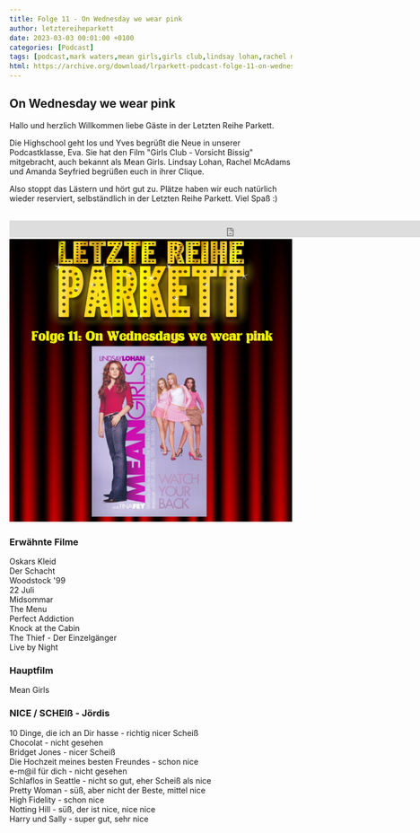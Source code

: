 ```yaml
---
title: Folge 11 - On Wednesday we wear pink
author: letztereiheparkett
date: 2023-03-03 00:01:00 +0100
categories: [Podcast]
tags: [podcast,mark waters,mean girls,girls club,lindsay lohan,rachel mcadams,amanda seyfried]
html: https://archive.org/download/lrparkett-podcast-folge-11-on-wednesdays-we-wear-pink/LRParkett%20Podcast%20Folge%2011%20-%20On%20Wednesdays%20we%20wear%20pink.mp3
---
```


## On Wednesday we wear pink
Hallo und herzlich Willkommen liebe Gäste in der Letzten Reihe Parkett.

Die Highschool geht los und Yves begrüßt die Neue in unserer Podcastklasse, Eva. Sie hat den Film "Girls Club - Vorsicht Bissig" mitgebracht, auch bekannt als Mean Girls. Lindsay Lohan, Rachel McAdams und Amanda Seyfried begrüßen euch in ihrer Clique.

Also stoppt das Lästern und hört gut zu.
Plätze haben wir euch natürlich wieder reserviert, selbständlich in der Letzten Reihe Parkett. Viel Spaß :)
<br>
<br>

<iframe src="https://archive.org/download/lrparkett-podcast-folge-11-on-wednesdays-we-wear-pink/LRParkett%20Podcast%20Folge%2011%20-%20On%20Wednesdays%20we%20wear%20pink.mp3" width="800" height="30" frameborder="0" webkitallowfullscreen="true" mozallowfullscreen="true" allowfullscreen></iframe>


<img src="/assets/img/postings/posting011.png" alt="Podcast Cover">

### Erwähnte Filme

Oskars Kleid <br>
Der Schacht <br>
Woodstock '99 <br>
22 Juli <br>
Midsommar <br>
The Menu <br>
Perfect Addiction <br>
Knock at the Cabin <br>
The Thief - Der Einzelgänger <br>
Live by Night <br>

### Hauptfilm

Mean Girls <br>

### NICE / SCHEIß - Jördis

10 Dinge, die ich an Dir hasse - richtig nicer Scheiß <br>
Chocolat - nicht gesehen <br>
Bridget Jones - nicer Scheiß <br>
Die Hochzeit meines besten Freundes - schon nice <br>
e-m@il für dich - nicht gesehen <br>
Schlaflos in Seattle - nicht so gut, eher Scheiß als nice <br>
Pretty Woman - süß, aber nicht der Beste, mittel nice <br>
High Fidelity - schon nice <br>
Notting Hill - süß, der ist nice, nice nice <br>
Harry und Sally - super gut, sehr nice